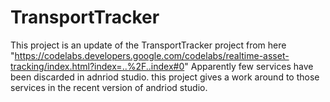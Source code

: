 # TransportTracker
This project is an update of the TransportTracker project from here "https://codelabs.developers.google.com/codelabs/realtime-asset-tracking/index.html?index=..%2F..index#0"
Apparently few services have been discarded in adnriod studio. this project gives a work around to those services in the recent version of andriod studio.

